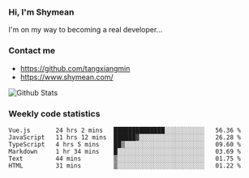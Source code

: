 ### Hi, I'm Shymean

I'm on my way to becoming a real developer...

### Contact me

- <https://github.com/tangxiangmin>
- <https://www.shymean.com/>

![Github Stats](https://github-readme-stats.vercel.app/api?username=tangxiangmin&show_icons=true&theme=dark)


###  Weekly code statistics

<!--START_SECTION:waka-->

```text
Vue.js       24 hrs 2 mins   ██████████████░░░░░░░░░░░   56.36 %
JavaScript   11 hrs 12 mins  ██████▓░░░░░░░░░░░░░░░░░░   26.28 %
TypeScript   4 hrs 5 mins    ██▒░░░░░░░░░░░░░░░░░░░░░░   09.60 %
Markdown     1 hr 34 mins    █░░░░░░░░░░░░░░░░░░░░░░░░   03.69 %
Text         44 mins         ▒░░░░░░░░░░░░░░░░░░░░░░░░   01.75 %
HTML         31 mins         ▒░░░░░░░░░░░░░░░░░░░░░░░░   01.22 %
```

<!--END_SECTION:waka-->